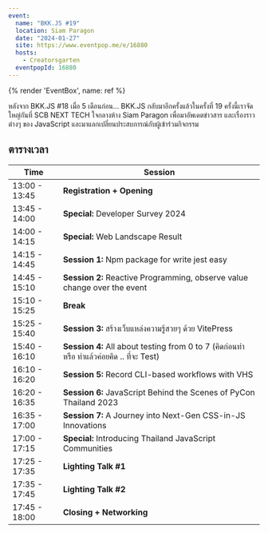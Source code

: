 ```yaml
---
event:
  name: "BKK.JS #19"
  location: Siam Paragon
  date: "2024-01-27"
  site: https://www.eventpop.me/e/16880
  hosts:
    - Creatorsgarten
  eventpopId: 16880
---
```


{% render 'EventBox', name: ref %}

หลังจาก BKK.JS #18 เมื่อ 5 เดือนก่อน... BKK.JS กลับมาอีกครั้งแล้วในครั้งที่ 19 ครั้งนี้เราจัดใหญ่กันที่ SCB NEXT TECH ใจกลางห้าง Siam Paragon เพื่อมาอัพเดตข่าวสาร และเรื่องราวต่างๆ ของ JavaScript และมาแลกเปลี่ยนประสบการณ์กับผู้เข้าร่วมกิจกรรม

## ตารางเวลา

| Time | Session |
| - | - |
| 13:00 - 13:45 | **Registration + Opening** |
| 13:45 - 14:00 | **Special:** Developer Survey 2024 |
| 14:00 - 14:15 | **Special:** Web Landscape Result |
| 14:15 - 14:45 | **Session 1:** Npm package for write jest easy |
| 14:45 - 15:10 | **Session 2:** Reactive Programming, observe value change over the event |
| 15:10 - 15:25 | **Break** |
| 15:25 - 15:40 | **Session 3:** สร้างเว็บแหล่งความรู้สวยๆ ด้วย VitePress |
| 15:40 - 16:10 | **Session 4:** All about testing from 0 to 7 (คิดก่อนทำ หรือ ทำแล้วค่อยคิด .. ที่จะ Test) |
| 16:10 - 16:20 | **Session 5:** Record CLI-based workflows with VHS |
| 16:20 - 16:35 | **Session 6:** JavaScript Behind the Scenes of PyCon Thailand 2023 |
| 16:35 - 17:00 | **Session 7:** A Journey into Next-Gen CSS-in-JS Innovations |
| 17:00 - 17:15 | **Special:** Introducing Thailand JavaScript Communities |
| 17:25 - 17:35 | **Lighting Talk #1** |
| 17:35 - 17:45 | **Lighting Talk #2** |
| 17:45 - 18:00 | **Closing + Networking** |
